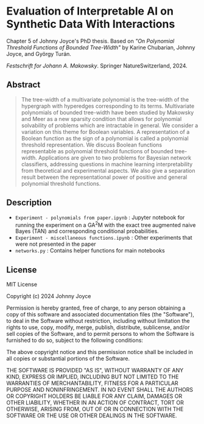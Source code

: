 # Evaluation of Interpretable AI on Synthetic Data With Interactions

Chapter 5 of Johnny Joyce's PhD thesis. Based on *"On Polynomial Threshold Functions of Bounded Tree-Width"* by Karine Chubarian, Johnny Joyce, and György Turán.

*Festschrift for Johann A. Makowsky*. Springer NatureSwitzerland, 2024.


## Abstract

> The tree-width of a multivariate polynomial is the tree-width of the hypergraph with hyperedges corresponding to its terms. Multivariate polynomials of bounded tree-width have been studied by Makowsky and Meer as a new sparsity condition that allows for polynomial solvability of problems which are intractable in general. We consider a variation on this theme for Boolean variables. A representation of a Boolean function as the sign of a polynomial is called a polynomial threshold representation. We discuss Boolean functions representable as polynomial threshold functions of bounded tree-width. Applications are given to two problems for Bayesian network classifiers, addressing questions in machine learning interpretability from theoretical and experimental aspects. We also give a separation result between the representational power of positive and general polynomial threshold functions.

## Description

* `Experiment - polynomials from paper.ipynb` : Jupyter notebook for running the experiment on a GA<sup>2</sup>M with the exact tree augmented naive Bayes (TAN) and corresponding conditional probabilities.
* `Experiment - miscellaneous functions.ipynb` : Other experiments that were not presented in the paper
* `networks.py` : Contains helper functions for main notebooks

## License

MIT License

Copyright (c) 2024 Johnny Joyce

Permission is hereby granted, free of charge, to any person obtaining a copy
of this software and associated documentation files (the "Software"), to deal
in the Software without restriction, including without limitation the rights
to use, copy, modify, merge, publish, distribute, sublicense, and/or sell
copies of the Software, and to permit persons to whom the Software is
furnished to do so, subject to the following conditions:

The above copyright notice and this permission notice shall be included in all
copies or substantial portions of the Software.

THE SOFTWARE IS PROVIDED "AS IS", WITHOUT WARRANTY OF ANY KIND, EXPRESS OR
IMPLIED, INCLUDING BUT NOT LIMITED TO THE WARRANTIES OF MERCHANTABILITY,
FITNESS FOR A PARTICULAR PURPOSE AND NONINFRINGEMENT. IN NO EVENT SHALL THE
AUTHORS OR COPYRIGHT HOLDERS BE LIABLE FOR ANY CLAIM, DAMAGES OR OTHER
LIABILITY, WHETHER IN AN ACTION OF CONTRACT, TORT OR OTHERWISE, ARISING FROM,
OUT OF OR IN CONNECTION WITH THE SOFTWARE OR THE USE OR OTHER DEALINGS IN THE
SOFTWARE.
